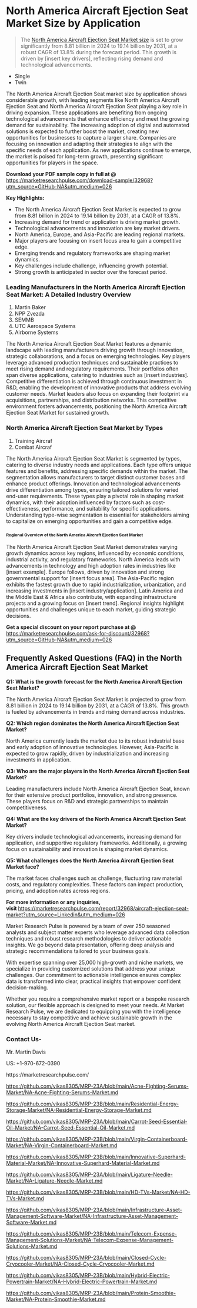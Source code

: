 <h1>North America Aircraft Ejection Seat Market&nbsp;Size by Application</h1><blockquote><p>The <a href="https://marketresearchpulse.com/download-sample/32968?utm_source=GitHub-NA&amp;utm_medium=026">North America Aircraft Ejection Seat Market size</a> is set to grow significantly from 8.81 billion in 2024 to 19.14 billion by 2031, at a robust CAGR of 13.8% during the forecast period. This growth is driven by [insert key drivers], reflecting rising demand and technological advancements.</p></blockquote><ul><li>Single <li> Twin</li></ul><p>The North America Aircraft Ejection Seat market size by application shows considerable growth, with leading segments like North America Aircraft Ejection Seat and North America Aircraft Ejection Seat playing a key role in driving expansion. These applications are benefiting from ongoing technological advancements that enhance efficiency and meet the growing demand for sustainability. The increasing adoption of digital and automated solutions is expected to further boost the market, creating new opportunities for businesses to capture a larger share. Companies are focusing on innovation and adapting their strategies to align with the specific needs of each application. As new applications continue to emerge, the market is poised for long-term growth, presenting significant opportunities for players in the space.</p><p><strong>Download your PDF sample copy in full at @ </strong><a href="https://marketresearchpulse.com/download-sample/32968?utm_source=GitHub-NA&amp;utm_medium=026">https://marketresearchpulse.com/download-sample/32968?utm_source=GitHub-NA&amp;utm_medium=026</a></p><p><strong>Key Highlights: </strong></p><ul><li>The North America Aircraft Ejection Seat Market is expected to grow from 8.81 billion in 2024 to 19.14 billion by 2031, at a CAGR of 13.8%.</li><li>Increasing demand for trend or application is driving market growth.</li><li>Technological advancements and innovation are key market drivers.</li><li>North America, Europe, and Asia-Pacific are leading regional markets.</li><li>Major players are focusing on insert focus area to gain a competitive edge.</li><li>Emerging trends and regulatory frameworks are shaping market dynamics.</li><li>Key challenges include challenge, influencing growth potential.</li><li>Strong growth is anticipated in sector over the forecast period.</li></ul><h3>Leading Manufacturers in the North America Aircraft Ejection Seat Market: A Detailed Industry Overview</h3><ol><li>Martin Baker</li><li>NPP Zvezda</li><li>SEMMB</li><li>UTC Aerospace Systems</li><li>Airborne Systems</li></ol><div class="flex max-w-full flex-col flex-grow"><div class="min-h-8 text-message flex w-full flex-col items-end gap-2 whitespace-normal break-words [.text-message+&amp;]:mt-5" dir="auto" data-message-author-role="assistant" data-message-id="fd8432e4-4910-450d-b182-61b7bfb0a01f" data-message-model-slug="gpt-4o"><div class="flex w-full flex-col gap-1 empty:hidden first:pt-[3px]"><div class="markdown prose w-full break-words dark:prose-invert light"><p>The North America Aircraft Ejection Seat Market features a dynamic landscape with leading manufacturers driving growth through innovation, strategic collaborations, and a focus on emerging technologies. Key players leverage advanced production techniques and sustainable practices to meet rising demand and regulatory requirements. Their portfolios often span diverse applications, catering to industries such as [insert industries]. Competitive differentiation is achieved through continuous investment in R&amp;D, enabling the development of innovative products that address evolving customer needs. Market leaders also focus on expanding their footprint via acquisitions, partnerships, and distribution networks. This competitive environment fosters advancements, positioning the North America Aircraft Ejection Seat Market for sustained growth.</p></div></div></div></div><h3>North America Aircraft Ejection Seat Market by Types</h3><ol><li>Training Aircraf <li> Combat Aircraf</li></ol><div class="flex max-w-full flex-col flex-grow"><div class="min-h-8 text-message flex w-full flex-col items-end gap-2 whitespace-normal break-words [.text-message+&amp;]:mt-5" dir="auto" data-message-author-role="assistant" data-message-id="084470be-0bb7-4664-bddf-5156b4f41249" data-message-model-slug="gpt-4o-mini"><div class="flex w-full flex-col gap-1 empty:hidden first:pt-[3px]"><div class="markdown prose w-full break-words dark:prose-invert light"><p>The North America Aircraft Ejection Seat Market is segmented by types, catering to diverse industry needs and applications. Each type offers unique features and benefits, addressing specific demands within the market. The segmentation allows manufacturers to target distinct customer bases and enhance product offerings. Innovation and technological advancements drive differentiation among types, ensuring tailored solutions for varied end-user requirements. These types play a pivotal role in shaping market dynamics, with their adoption influenced by factors such as cost-effectiveness, performance, and suitability for specific applications. Understanding type-wise segmentation is essential for stakeholders aiming to capitalize on emerging opportunities and gain a competitive edge.</p></div></div></div></div><h3><span style="font-size: 11px;">Regional Overview of the North America Aircraft Ejection Seat Market</span></h3><div class="flex max-w-full flex-col flex-grow"><div class="min-h-8 text-message flex w-full flex-col items-end gap-2 whitespace-normal break-words [.text-message+&amp;]:mt-5" dir="auto" data-message-author-role="assistant" data-message-id="e9038762-ce64-4e30-91c9-9bd413514231" data-message-model-slug="gpt-4o-mini"><div class="flex w-full flex-col gap-1 empty:hidden first:pt-[3px]"><div class="markdown prose w-full break-words dark:prose-invert light"><p>The North America Aircraft Ejection Seat Market demonstrates varying growth dynamics across key regions, influenced by economic conditions, industrial activity, and regulatory frameworks. North America leads with advancements in technology and high adoption rates in industries like [insert example]. Europe follows, driven by innovation and strong governmental support for [insert focus area]. The Asia-Pacific region exhibits the fastest growth due to rapid industrialization, urbanization, and increasing investments in [insert industry/application]. Latin America and the Middle East &amp; Africa also contribute, with expanding infrastructure projects and a growing focus on [insert trend]. Regional insights highlight opportunities and challenges unique to each market, guiding strategic decisions.</p></div></div></div></div><p><strong>Get a special discount on your report purchase at @ </strong><a href="https://marketresearchpulse.com/ask-for-discount/32968?utm_source=GitHub-NA&amp;utm_medium=026">https://marketresearchpulse.com/ask-for-discount/32968?utm_source=GitHub-NA&amp;utm_medium=026</a></p><h2>Frequently Asked Questions (FAQ) in the North America Aircraft Ejection Seat Market</h2><p><strong>Q1: What is the growth forecast for the North America Aircraft Ejection Seat Market?</strong></p><p>The North America Aircraft Ejection Seat Market is projected to grow from 8.81 billion in 2024 to 19.14 billion by 2031, at a CAGR of 13.8%. This growth is fueled by advancements in trends and rising demand across industries.</p><p><strong>Q2: Which region dominates the North America Aircraft Ejection Seat Market?</strong></p><p>North America currently leads the market due to its robust industrial base and early adoption of innovative technologies. However, Asia-Pacific is expected to grow rapidly, driven by industrialization and increasing investments in application.</p><p><strong>Q3: Who are the major players in the North America Aircraft Ejection Seat Market?</strong></p><p>Leading manufacturers include North America Aircraft Ejection Seat, known for their extensive product portfolios, innovation, and strong presence. These players focus on R&amp;D and strategic partnerships to maintain competitiveness.</p><p><strong>Q4: What are the key drivers of the North America Aircraft Ejection Seat Market?</strong></p><p>Key drivers include technological advancements, increasing demand for application, and supportive regulatory frameworks. Additionally, a growing focus on sustainability and innovation is shaping market dynamics.</p><p><strong>Q5: What challenges does the North America Aircraft Ejection Seat Market face?</strong></p><p>The market faces challenges such as challenge, fluctuating raw material costs, and regulatory complexities. These factors can impact production, pricing, and adoption rates across regions.</p><p><strong>For more information or any inquiries, visit&nbsp;</strong><a href="https://marketresearchpulse.com/report/32968/aircraft-ejection-seat-market?utm_source=Linkedin&utm_medium=026">https://marketresearchpulse.com/report/32968/aircraft-ejection-seat-market?utm_source=Linkedin&utm_medium=026</a></p><p>Market Research Pulse is powered by a team of over 250 seasoned analysts and subject matter experts who leverage advanced data collection techniques and robust research methodologies to deliver actionable insights. We go beyond data presentation, offering deep analysis and strategic recommendations tailored to your business goals.</p><p>With expertise spanning over 25,000 high-growth and niche markets, we specialize in providing customized solutions that address your unique challenges. Our commitment to actionable intelligence ensures complex data is transformed into clear, practical insights that empower confident decision-making.</p><p>Whether you require a comprehensive market report or a bespoke research solution, our flexible approach is designed to meet your needs. At Market Research Pulse, we are dedicated to equipping you with the intelligence necessary to stay competitive and achieve sustainable growth in the evolving North America Aircraft Ejection Seat market.</p><h3><strong>Contact Us-</strong></h3><p>Mr. Martin Davis</p><p>US: +1-970-672-0390</p><p>https://marketresearchpulse.com/</p><p><a href="https://github.com/vikas8305/MRP-23A/blob/main/Acne-Fighting-Serums-Market/NA-Acne-Fighting-Serums-Market.md">https://github.com/vikas8305/MRP-23A/blob/main/Acne-Fighting-Serums-Market/NA-Acne-Fighting-Serums-Market.md</a></p><p><a href="https://github.com/vikas8305/MRP-23B/blob/main/Residential-Energy-Storage-Market/NA-Residential-Energy-Storage-Market.md">https://github.com/vikas8305/MRP-23B/blob/main/Residential-Energy-Storage-Market/NA-Residential-Energy-Storage-Market.md</a></p><p><a href="https://github.com/vikas8305/MRP-23A/blob/main/Carrot-Seed-Essential-Oil-Market/NA-Carrot-Seed-Essential-Oil-Market.md">https://github.com/vikas8305/MRP-23A/blob/main/Carrot-Seed-Essential-Oil-Market/NA-Carrot-Seed-Essential-Oil-Market.md</a></p><p><a href="https://github.com/vikas8305/MRP-23B/blob/main/Virgin-Containerboard-Market/NA-Virgin-Containerboard-Market.md">https://github.com/vikas8305/MRP-23B/blob/main/Virgin-Containerboard-Market/NA-Virgin-Containerboard-Market.md</a></p><p><a href="https://github.com/vikas8305/MRP-23B/blob/main/Innovative-Superhard-Material-Market/NA-Innovative-Superhard-Material-Market.md">https://github.com/vikas8305/MRP-23B/blob/main/Innovative-Superhard-Material-Market/NA-Innovative-Superhard-Material-Market.md</a></p><p><a href="https://github.com/vikas8305/MRP-23A/blob/main/Ligature-Needle-Market/NA-Ligature-Needle-Market.md">https://github.com/vikas8305/MRP-23A/blob/main/Ligature-Needle-Market/NA-Ligature-Needle-Market.md</a></p><p><a href="https://github.com/vikas8305/MRP-23B/blob/main/HD-TVs-Market/NA-HD-TVs-Market.md">https://github.com/vikas8305/MRP-23B/blob/main/HD-TVs-Market/NA-HD-TVs-Market.md</a></p><p><a href="https://github.com/vikas8305/MRP-23A/blob/main/Infrastructure-Asset-Management-Software-Market/NA-Infrastructure-Asset-Management-Software-Market.md">https://github.com/vikas8305/MRP-23A/blob/main/Infrastructure-Asset-Management-Software-Market/NA-Infrastructure-Asset-Management-Software-Market.md</a></p><p><a href="https://github.com/vikas8305/MRP-23B/blob/main/Telecom-Expense-Management-Solutions-Market/NA-Telecom-Expense-Management-Solutions-Market.md">https://github.com/vikas8305/MRP-23B/blob/main/Telecom-Expense-Management-Solutions-Market/NA-Telecom-Expense-Management-Solutions-Market.md</a></p><p><a href="https://github.com/vikas8305/MRP-23A/blob/main/Closed-Cycle-Cryocooler-Market/NA-Closed-Cycle-Cryocooler-Market.md">https://github.com/vikas8305/MRP-23A/blob/main/Closed-Cycle-Cryocooler-Market/NA-Closed-Cycle-Cryocooler-Market.md</a></p><p><a href="https://github.com/vikas8305/MRP-23B/blob/main/Hybrid-Electric-Powertrain-Market/NA-Hybrid-Electric-Powertrain-Market.md">https://github.com/vikas8305/MRP-23B/blob/main/Hybrid-Electric-Powertrain-Market/NA-Hybrid-Electric-Powertrain-Market.md</a></p><p><a href="https://github.com/vikas8305/MRP-23A/blob/main/Protein-Smoothie-Market/NA-Protein-Smoothie-Market.md">https://github.com/vikas8305/MRP-23A/blob/main/Protein-Smoothie-Market/NA-Protein-Smoothie-Market.md</a></p>
